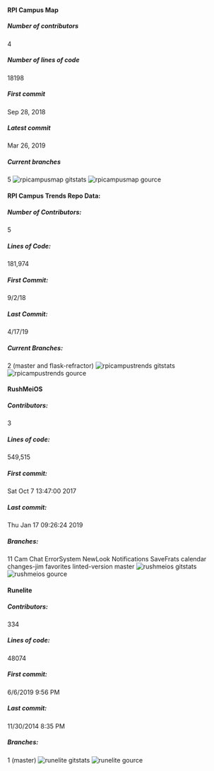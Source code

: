#### RPI Campus Map
##### Number of contributors
4
##### Number of lines of code
18198
##### First commit
Sep 28, 2018
##### Latest commit
Mar 26, 2019 
##### Current branches
5
![rpicampusmap gitstats](rpicampusmap-gitstats.png)
![rpicampusmap gource](rpicampusmap-gource.png)
#### RPI Campus Trends Repo Data:
##### Number of Contributors: 
5
##### Lines of Code: 
181,974
##### First Commit: 
9/2/18
##### Last Commit: 
4/17/19
##### Current Branches: 
2 (master and flask-refractor)
![rpicampustrends gitstats](rpicampustrends-gitstats.png)
![rpicampustrends gource](rpicampustrends-gource.png)
#### RushMeiOS 
##### Contributors: 
3 
##### Lines of code: 
549,515 
##### First commit: 
Sat Oct 7 13:47:00 2017 
##### Last commit: 
Thu Jan 17 09:26:24 2019 
##### Branches: 
11 
Cam Chat ErrorSystem NewLook Notifications SaveFrats calendar changes-jim favorites linted-version master
![rushmeios gitstats](rushmeios-gitstats.png)
![rushmeios gource](rushmeios-gource.png)
#### Runelite 
##### Contributors: 
334 
##### Lines of code: 
48074
##### First commit: 
6/6/2019 9:56 PM 
##### Last commit: 
11/30/2014 8:35 PM
##### Branches: 
1 (master)
![runelite gitstats](runelite-gitstats.png)
![runelite gource](runelite-gource.png)

